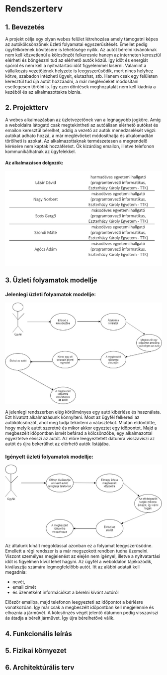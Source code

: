 # Rendszerterv

## 1. Bevezetés
A projekt célja egy olyan webes felület létrehozása amely támogatni képes az autókölcsönzőnek üzleti folyamatai egyszerűsítését. Emellet pedig ügyfélkörének bővítésére is lehetősége nyílik. Az autót bérelni kívánóknak nem kell közvetlenül a kölcsönzőt felkeresnie hanem az interneten keresztül elérheti és böngészni tud az elérhető autók közül. Így időt és energiát spórol és nem kell a nyitvatartási időt figyelemmel kísérni. Valamint a vállalkozás vezetőjének helyzete is leegyszerűsödik, mert nincs helyhez kötve, szabadon intézheti ügyeit, elutazhat, stb. Hanem csak egy felületen keresztül tud úja autót hozzáadni, a már meglévőeket módosítani esetlegesen törölni is. Így ezen döntések meghozatalát nem kell kiadnia a kezéból és az alkalmazottakra bíznia.

## 2. Projektterv
A webes alkalmazásban az üzletvezetőnek van a legnagyobb jogköre. Amíg a weboldalra látogató csak megtekintheti az autóálisan elérhető autókat és emailon keresztül bérelhet, addig a vezető az autók menedzselését végzi: autókat adhato hozzá, a már meglévőeket módosíthatja és alkalomadtán törölheti is azokat. Az alkalmazottaknak természetesen a megrendelő kérésére nem kaptak hozzáférést. Ők kizárólag emailon, illetve telefonon kommunikálhatnak az ügyfelekkel.
#### Az alkalmazáson dolgozók:
![Csapattagok](Pictures/csapattagok.jpg)

## 3. Üzleti folyamatok modellje
### Jelenlegi üzleti folyamatok modellje:
![JelenlegiÜzletiFolyamatok](Pictures/jelenlegi.jpg)

A jelenlegi rendszerben elég körülményes egy autó kibérlése és használata. Ezt hivatott alkalmazásunk könnyíteni. Most az ügyfél felkeresi az autókölcsönzőt, ahol meg tudja tekinteni a választékot. Miután eldöntötte, hogy melyik autót szeretné és mikor akkor egyeztet egy időpontot. Majd a megbeszélt időpontban ismét befárad a kölcsönzőbe, egy alkalmazottal egyeztetve elviszi az autót. Az előre leegyeztetett dátumra visszaviszi az autót és újra bekerülhet az elérhető autók listájába.

### Igényelt üzleti folyamatok modellje:
![IgényeltÜzletiFolyamatok](Pictures/igenyelt.jpg)

Az általunk kínált megoldással azonban ez a folyamat leegyszerűsödne. Emellett a régi rendszer is a már megszokott rendben tudna üzemelni. Viszont személyes megjelenést az elején nem igényel, illetve a nyitvatartási időt is figyelmen kívül lehet hagyni. Az ügyfél a weboldalon tájékozódik, kiválasztja számára legmegfelelőbb autót. Itt az alábbi adatait kell megadnia:
- nevét,
- email címét
- és üzenetként információkat a bérelni kívánt autóról
<p>Először emailba, majd telefonon leegyezteti az időpontot a bérlésre vonatkozóan. Így már csak a megbeszélt időpontban kell megjelennie és elhoznia a járművét. A kölcsönzés végét jelentő dátumon pedig visszaviszi ás átadja a bérelt járművet. Így újra bérelhetővé válik.</p>

## 4. Funkcionális leírás
## 5. Fizikai környezet
## 6. Architektúrális terv
